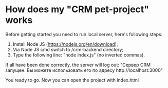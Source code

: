 # How does my "CRM pet-project" works

Before getting started you need to run local server, here's following steps:
1) Install Node JS (https://nodejs.org/en/download);
2) Via Node JS cmd switch to /crm-backend directory;
2) Type the following line: "node index.js" (no inverted commas).

If all have been done correctly, the server will log out:
"Сервер CRM запущен. Вы можете использовать его по адресу http://localhost:3000"


You ready to go. Now you can open the project with index.html
